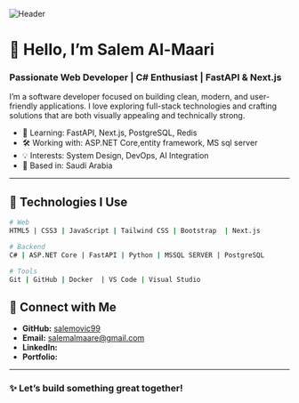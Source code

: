 ![Header](https://via.placeholder.com/1000x200.png?text=Welcome+to+Salem+Almaare%27s+GitHub)

# 👋 Hello, I’m Salem Al-Maari
### Passionate Web Developer | C# Enthusiast | FastAPI & Next.js 

I’m a software developer focused on building clean, modern, and user-friendly applications. I love exploring full-stack technologies and crafting solutions that are both visually appealing and technically strong.

- 🧠 Learning: FastAPI, Next.js, PostgreSQL, Redis
- 🛠 Working with:  ASP.NET Core,entity framework, MS sql server
- 💡 Interests: System Design, DevOps, AI Integration
- 📍 Based in: Saudi Arabia

---

## 🚀 Technologies I Use

```bash
# Web
HTML5 | CSS3 | JavaScript | Tailwind CSS | Bootstrap  | Next.js

# Backend
C# | ASP.NET Core | FastAPI | Python | MSSQL SERVER | PostgreSQL

# Tools
Git | GitHub | Docker  | VS Code | Visual Studio
```

## 🔗 Connect with Me

- **GitHub:** [salemovic99](https://github.com/salemovic99)  
- **Email:** salemalmaare@gmail.com
- **LinkedIn:** 
- **Portfolio:** 

---

### ✨ Let’s build something great together!
